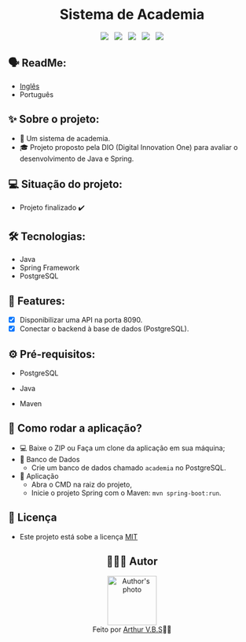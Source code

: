 <h1 align="center">Sistema de Academia</h1>

<div align="center">
  <img src="https://img.shields.io/badge/License-MIT-000?style=social&logo=json&logoColor=469BD2">
  &nbsp;
  <img src="https://img.shields.io/badge/GitHub-000?style=social&logo=github&logoColor=469BD2">
  &nbsp;
  <img src="https://img.shields.io/badge/Java-000?style=social&logo=java&logoColor=469BD2">
  &nbsp;
  <img src="https://img.shields.io/badge/Spring-000?style=social&logo=spring&logoColor=469BD2">
  &nbsp;
  <img src="https://img.shields.io/badge/PostgreSQL-000?style=social&logo=postgresql&logoColor=469BD2">
</div>

## 🗣️ ReadMe:

- [Inglês](https://github.com/ArthurVBS/GymSystem#gymsystem)
- Português

## ✨ Sobre o projeto:

- 🦾 Um sistema de academia.
- 🎓 Projeto proposto pela DIO (Digital Innovation One) para avaliar o desenvolvimento de Java e Spring.

## 💻 Situação do projeto:

- Projeto finalizado ✔️

## 🛠 Tecnologias:

- Java
- Spring Framework
- PostgreSQL

## 📝 Features:

- [X] Disponibilizar uma API na porta 8090.
- [X] Conectar o backend à base de dados (PostgreSQL).

## ⚙️ Pré-requisitos:

- PostgreSQL

- Java

- Maven

## 🚀 Como rodar a aplicação?

- 💻 Baixe o ZIP ou Faça um clone da aplicação em sua máquina;
- 🎲 Banco de Dados
  - Crie um banco de dados chamado `academia` no PostgreSQL.
- 🤖 Aplicação
  - Abra o CMD na raiz do projeto,
  - Inicie o projeto Spring com o Maven: `mvn spring-boot:run`.

## 📝 Licença

- Este projeto está sobe a licença [MIT](https://github.com/ArthurVBS/GymSystem/blob/main/LICENSE)

<h2 align="center">👨🏽‍💻 Autor</h2>
<div align="center">
  <img width="100px;" src="https://avatars.githubusercontent.com/u/84406367?v=4" alt="Author's photo"/>
  <br><span>Feito por <a href="https://github.com/ArthurVBS" target="_blank" rel="external">Arthur V.B.S</a>✌🏽</span>
</div>
